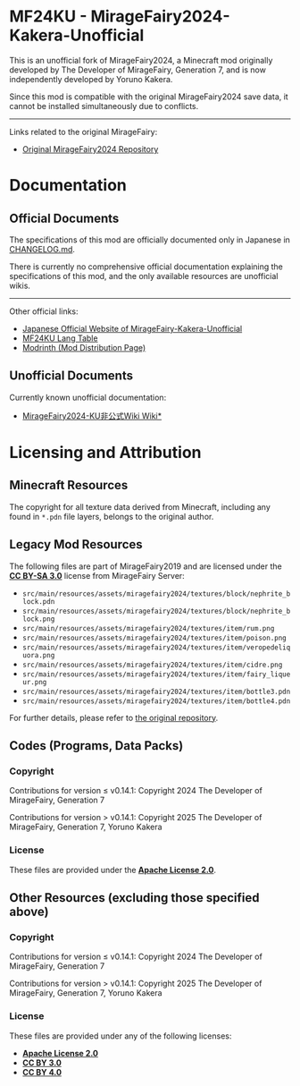 # MF24KU - MirageFairy2024-Kakera-Unofficial

This is an unofficial fork of MirageFairy2024, a Minecraft mod originally developed by The Developer of MirageFairy, Generation 7, and is now independently developed by Yoruno Kakera.

Since this mod is compatible with the original MirageFairy2024 save data, it cannot be installed simultaneously due to conflicts.

---

Links related to the original MirageFairy:

- [Original MirageFairy2024 Repository](https://github.com/MirageFairy/MirageFairy2024)

# Documentation

## Official Documents

The specifications of this mod are officially documented only in Japanese in [CHANGELOG.md](CHANGELOG.md).

There is currently no comprehensive official documentation explaining the specifications of this mod, and the only available resources are unofficial wikis.

---

Other official links:

- [Japanese Official Website of MirageFairy-Kakera-Unofficial](https://miragefairy-kakera-unofficial.notion.site/)
- [MF24KU Lang Table](https://mirrgieriana.github.io/MirageFairy2024-Kakera-Unofficial/lang_table.html)
- [Modrinth (Mod Distribution Page)](https://modrinth.com/mod/miragefairy2024-kakera-unofficial)

## Unofficial Documents

Currently known unofficial documentation:

- [MirageFairy2024-KU非公式Wiki Wiki*](https://wikiwiki.jp/mifai2024/)

# Licensing and Attribution

## Minecraft Resources

The copyright for all texture data derived from Minecraft, including any found in `*.pdn` file layers, belongs to the original author.

## Legacy Mod Resources

The following files are part of MirageFairy2019 and are licensed under the **[CC BY-SA 3.0](https://creativecommons.org/licenses/by-sa/3.0/)** license from MirageFairy Server:

- `src/main/resources/assets/miragefairy2024/textures/block/nephrite_block.pdn`
- `src/main/resources/assets/miragefairy2024/textures/block/nephrite_block.png`
- `src/main/resources/assets/miragefairy2024/textures/item/rum.png`
- `src/main/resources/assets/miragefairy2024/textures/item/poison.png`
- `src/main/resources/assets/miragefairy2024/textures/item/veropedeliquora.png`
- `src/main/resources/assets/miragefairy2024/textures/item/cidre.png`
- `src/main/resources/assets/miragefairy2024/textures/item/fairy_liqueur.png`
- `src/main/resources/assets/miragefairy2024/textures/item/bottle3.pdn`
- `src/main/resources/assets/miragefairy2024/textures/item/bottle4.pdn`

For further details, please refer to [the original repository](https://github.com/MirageFairy/MirageFairy2019).

## Codes (Programs, Data Packs)

### Copyright

Contributions for version ≤ v0.14.1: Copyright 2024 The Developer of MirageFairy, Generation 7

Contributions for version > v0.14.1: Copyright 2025 The Developer of MirageFairy, Generation 7, Yoruno Kakera

### License

These files are provided under the **[Apache License 2.0](LICENSE)**.

## Other Resources (excluding those specified above)

### Copyright

Contributions for version ≤ v0.14.1: Copyright 2024 The Developer of MirageFairy, Generation 7

Contributions for version > v0.14.1: Copyright 2025 The Developer of MirageFairy, Generation 7, Yoruno Kakera

### License

These files are provided under any of the following licenses:

- **[Apache License 2.0](LICENSE)**
- **[CC BY 3.0](https://creativecommons.org/licenses/by/3.0/)**
- **[CC BY 4.0](https://creativecommons.org/licenses/by/4.0/)**
